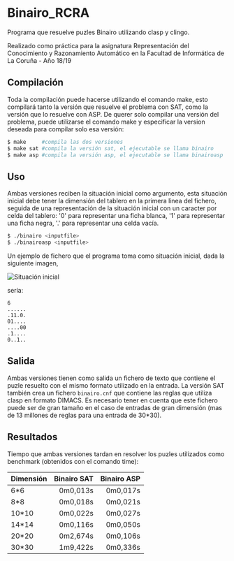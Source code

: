 Binairo_RCRA
============

Programa que resuelve puzles Binairo utilizando clasp y clingo.

Realizado como práctica para la asignatura Representación del Conocimiento y
Razonamiento Automático en la Facultad de Informática de La Coruña - Año 18/19

## Compilación

Toda la compilación puede hacerse utilizando el comando make, esto compilará
tanto la versión que resuelve el problema con SAT, como la versión que lo
resuelve con ASP. De querer solo compilar una versión del problema, puede
utilizarse el comando make y especificar la version deseada para compilar solo
esa versión:
	
```bash
$ make 	   #compila las dos versiones
$ make sat #compila la versión sat, el ejecutable se llama binairo
$ make asp #compila la versión asp, el ejecutable se llama binairoasp 	
```

## Uso

Ambas versiones reciben la situación inicial como argumento, esta situación
inicial debe tener la dimensión del tablero en la primera linea del fichero,
seguida de una representación de la situación inicial con un caracter por celda
del tablero: '0' para representar una ficha blanca, '1' para representar una
ficha negra, '.' para representar una celda vacía.

```bash
$ ./binairo <inputfile>
$ ./binairoasp <inputfile>
```

Un ejemplo de fichero que el programa toma como situación inicial, dada
la siguiente imagen,

![Situación inicial](https://www.dc.fi.udc.es/~cabalar/kr/current/initial.png)

sería:

```
6 
......
.11.0.
01....
....00
.1....
0..1.. 
```

## Salida
Ambas versiones tienen como salida un fichero de texto que contiene el puzle
resuelto con el mismo formato utilizado en la entrada. La versión SAT también 
crea un fichero `binairo.cnf` que contiene las reglas que utiliza clasp en
formato DIMACS. Es necesario tener en cuenta que este fichero puede ser de
gran tamaño en el caso de entradas de gran dimensión (mas de 13 millones de
reglas para una entrada de 30*30).

## Resultados
Tiempo que ambas versiones tardan en resolver los puzles utilizados como
benchmark (obtenidos con el comando time):

| Dimensión     | Binairo SAT   | Binairo ASP  |
| ------------- |--------------:| ------------:|
| 6*6	        |		0m0,013s|      0m0,017s|
| 8*8           |       0m0,018s|      0m0,021s|
| 10*10         |       0m0,022s|      0m0,027s|
| 14*14         |       0m0,116s|      0m0,050s|
| 20*20         |       0m2,674s|      0m0,106s|
| 30*30         |       1m9,422s|      0m0,336s|
